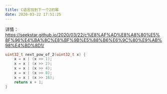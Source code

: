 ```yaml
---
title: C语言找到下一个2的幂
date: 2020-03-22 17:51:25
---
```


详情：<https://seekstar.github.io/2020/03/22/c%E8%AF%AD%E8%A8%80%E5%8F%96%E4%BA%8C%E8%BF%9B%E5%88%B6%E6%9C%80%E9%AB%98%E4%BD%8D1/>
```c
uint32_t next_pow_of_2(uint32_t x) {
	x = x | (x >> 1);
	x = x | (x >> 2);
	x = x | (x >> 4);
	x = x | (x >> 8);
	x = x | (x >> 16);
	return x + 1;
}
```
